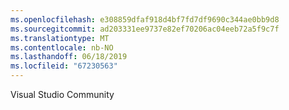 ```yaml
---
ms.openlocfilehash: e308859dfaf918d4bf7fd7df9690c344ae0bb9d8
ms.sourcegitcommit: ad203331ee9737e82ef70206ac04eeb72a5f9c7f
ms.translationtype: MT
ms.contentlocale: nb-NO
ms.lasthandoff: 06/18/2019
ms.locfileid: "67230563"
---
```

Visual Studio Community
